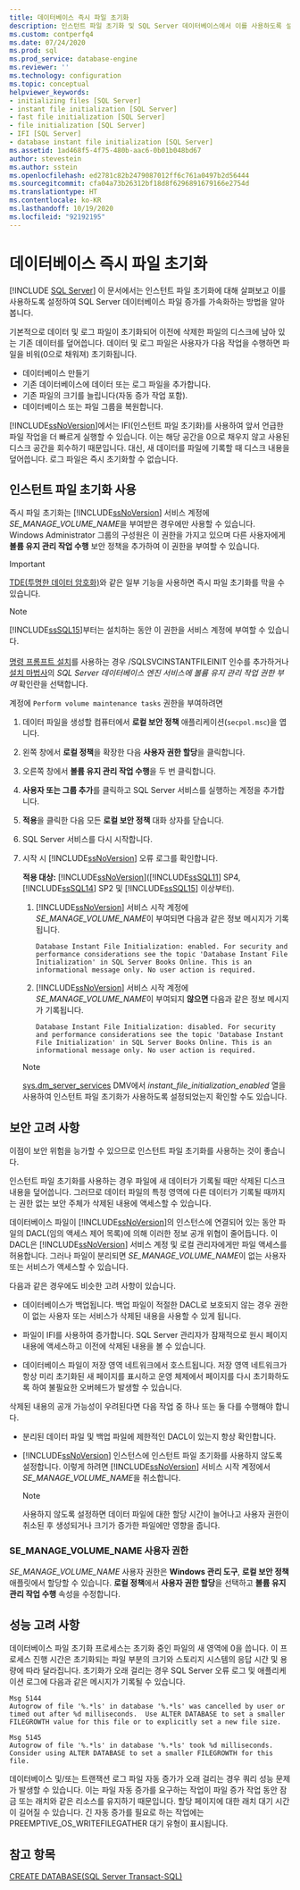 ```yaml
---
title: 데이터베이스 즉시 파일 초기화
description: 인스턴트 파일 초기화 및 SQL Server 데이터베이스에서 이를 사용하도록 설정하는 방법을 알아봅니다.
ms.custom: contperfq4
ms.date: 07/24/2020
ms.prod: sql
ms.prod_service: database-engine
ms.reviewer: ''
ms.technology: configuration
ms.topic: conceptual
helpviewer_keywords:
- initializing files [SQL Server]
- instant file initialization [SQL Server]
- fast file initialization [SQL Server]
- file initialization [SQL Server]
- IFI [SQL Server]
- database instant file initialization [SQL Server]
ms.assetid: 1ad468f5-4f75-480b-aac6-0b01b048bd67
author: stevestein
ms.author: sstein
ms.openlocfilehash: ed2781c82b2479087012ff6c761a0497b2d56444
ms.sourcegitcommit: cfa04a73b26312bf18d8f6296891679166e2754d
ms.translationtype: HT
ms.contentlocale: ko-KR
ms.lasthandoff: 10/19/2020
ms.locfileid: "92192195"
---
```

# <a name="database-instant-file-initialization"></a>데이터베이스 즉시 파일 초기화
 [!INCLUDE [SQL Server](../../includes/applies-to-version/sqlserver.md)]
이 문서에서는 인스턴트 파일 초기화에 대해 살펴보고 이를 사용하도록 설정하여 SQL Server 데이터베이스 파일 증가를 가속화하는 방법을 알아봅니다.  

기본적으로 데이터 및 로그 파일이 초기화되어 이전에 삭제한 파일의 디스크에 남아 있는 기존 데이터를 덮어씁니다. 데이터 및 로그 파일은 사용자가 다음 작업을 수행하면 파일을 비워(0으로 채워져) 초기화됩니다.  
  
- 데이터베이스 만들기  
- 기존 데이터베이스에 데이터 또는 로그 파일을 추가합니다.  
- 기존 파일의 크기를 늘립니다(자동 증가 작업 포함).  
- 데이터베이스 또는 파일 그룹을 복원합니다.  

[!INCLUDE[ssNoVersion](../../includes/ssnoversion-md.md)]에서는 IFI(인스턴트 파일 초기화)를 사용하여 앞서 언급한 파일 작업을 더 빠르게 실행할 수 있습니다. 이는 해당 공간을 0으로 채우지 않고 사용된 디스크 공간을 회수하기 때문입니다. 대신, 새 데이터를 파일에 기록할 때 디스크 내용을 덮어씁니다. 로그 파일은 즉시 초기화할 수 없습니다.


## <a name="enable-instant-file-initialization"></a>인스턴트 파일 초기화 사용

즉시 파일 초기화는 [!INCLUDE[ssNoVersion](../../includes/ssnoversion-md.md)] 서비스 계정에 *SE_MANAGE_VOLUME_NAME*을 부여받은 경우에만 사용할 수 있습니다. Windows Administrator 그룹의 구성원은 이 권한을 가지고 있으며 다른 사용자에게 **볼륨 유지 관리 작업 수행** 보안 정책을 추가하여 이 권한을 부여할 수 있습니다.  
> [!IMPORTANT]
> [TDE(투명한 데이터 암호화)](../../relational-databases/security/encryption/transparent-data-encryption.md)와 같은 일부 기능을 사용하면 즉시 파일 초기화를 막을 수 있습니다.  

> [!NOTE]
> [!INCLUDE[ssSQL15](../../includes/sssql15-md.md)]부터는 설치하는 동안 이 권한을 서비스 계정에 부여할 수 있습니다. <br><br>[명령 프롬프트 설치](../../database-engine/install-windows/install-sql-server-from-the-command-prompt.md)를 사용하는 경우 /SQLSVCINSTANTFILEINIT 인수를 추가하거나 [설치 마법사](../../database-engine/install-windows/install-sql-server-from-the-installation-wizard-setup.md)의 *SQL Server 데이터베이스 엔진 서비스에 볼륨 유지 관리 작업 권한 부여* 확인란을 선택합니다.
  
계정에 `Perform volume maintenance tasks` 권한을 부여하려면  
  
1.  데이터 파일을 생성할 컴퓨터에서 **로컬 보안 정책** 애플리케이션(`secpol.msc`)을 엽니다.  
  
1.  왼쪽 창에서 **로컬 정책**을 확장한 다음 **사용자 권한 할당**을 클릭합니다.  
  
1.  오른쪽 창에서 **볼륨 유지 관리 작업 수행**을 두 번 클릭합니다.  
  
1.  **사용자 또는 그룹 추가**를 클릭하고 SQL Server 서비스를 실행하는 계정을 추가합니다.  
  
1.  **적용**을 클릭한 다음 모든 **로컬 보안 정책** 대화 상자를 닫습니다.  

1. SQL Server 서비스를 다시 시작합니다.

1. 시작 시 [!INCLUDE[ssNoVersion](../../includes/ssnoversion-md.md)] 오류 로그를 확인합니다.
   
  
    **적용 대상:** [!INCLUDE[ssNoVersion](../../includes/ssnoversion-md.md)]([!INCLUDE[ssSQL11](../../includes/sssql11-md.md)] SP4, [!INCLUDE[ssSQL14](../../includes/sssql14-md.md)] SP2 및 [!INCLUDE[ssSQL15](../../includes/sssql15-md.md)] 이상부터).
    1. [!INCLUDE[ssNoVersion](../../includes/ssnoversion-md.md)] 서비스 시작 계정에 *SE_MANAGE_VOLUME_NAME*이 부여되면 다음과 같은 정보 메시지가 기록됩니다.

        `Database Instant File Initialization: enabled. For security and performance considerations see the topic 'Database Instant File Initialization' in SQL Server Books Online. This is an informational message only. No user action is required.`

    1. [!INCLUDE[ssNoVersion](../../includes/ssnoversion-md.md)] 서비스 시작 계정에 *SE_MANAGE_VOLUME_NAME*이 부여되지 **않으면** 다음과 같은 정보 메시지가 기록됩니다.

        `Database Instant File Initialization: disabled. For security and performance considerations see the topic 'Database Instant File Initialization' in SQL Server Books Online. This is an informational message only. No user action is required.`
    > [!NOTE]
    > [sys.dm_server_services](../../relational-databases/system-dynamic-management-views/sys-dm-server-services-transact-sql.md) DMV에서 *instant_file_initialization_enabled* 열을 사용하여 인스턴트 파일 초기화가 사용하도록 설정되었는지 확인할 수도 있습니다.

## <a name="security-considerations"></a>보안 고려 사항

이점이 보안 위험을 능가할 수 있으므로 인스턴트 파일 초기화를 사용하는 것이 좋습니다.

인스턴트 파일 초기화를 사용하는 경우 파일에 새 데이터가 기록될 때만 삭제된 디스크 내용을 덮어씁니다. 그러므로 데이터 파일의 특정 영역에 다른 데이터가 기록될 때까지는 권한 없는 보안 주체가 삭제된 내용에 액세스할 수 있습니다.

데이터베이스 파일이 [!INCLUDE[ssNoVersion](../../includes/ssnoversion-md.md)]의 인스턴스에 연결되어 있는 동안 파일의 DACL(임의 액세스 제어 목록)에 의해 이러한 정보 공개 위협이 줄어듭니다. 이 DACL은 [!INCLUDE[ssNoVersion](../../includes/ssnoversion-md.md)] 서비스 계정 및 로컬 관리자에게만 파일 액세스를 허용합니다. 그러나 파일이 분리되면 *SE_MANAGE_VOLUME_NAME*이 없는 사용자 또는 서비스가 액세스할 수 있습니다.

다음과 같은 경우에도 비슷한 고려 사항이 있습니다.

* 데이터베이스가 백업됩니다. 백업 파일이 적절한 DACL로 보호되지 않는 경우 권한이 없는 사용자 또는 서비스가 삭제된 내용을 사용할 수 있게 됩니다.  

* 파일이 IFI를 사용하여 증가합니다. SQL Server 관리자가 잠재적으로 원시 페이지 내용에 액세스하고 이전에 삭제된 내용을 볼 수 있습니다.

* 데이터베이스 파일이 저장 영역 네트워크에서 호스트됩니다. 저장 영역 네트워크가 항상 미리 초기화된 새 페이지를 표시하고 운영 체제에서 페이지를 다시 초기화하도록 하여 불필요한 오버헤드가 발생할 수 있습니다.

삭제된 내용의 공개 가능성이 우려된다면 다음 작업 중 하나 또는 둘 다를 수행해야 합니다.  
  
- 분리된 데이터 파일 및 백업 파일에 제한적인 DACL이 있는지 항상 확인합니다.  
- [!INCLUDE[ssNoVersion](../../includes/ssnoversion-md.md)] 인스턴스에 인스턴트 파일 초기화를 사용하지 않도록 설정합니다.    이렇게 하려면 [!INCLUDE[ssNoVersion](../../includes/ssnoversion-md.md)] 서비스 시작 계정에서 *SE_MANAGE_VOLUME_NAME*을 취소합니다.
    
    > [!NOTE]
    > 사용하지 않도록 설정하면 데이터 파일에 대한 할당 시간이 늘어나고 사용자 권한이 취소된 후 생성되거나 크기가 증가한 파일에만 영향을 줍니다.
  
### <a name="se_manage_volume_name-user-right"></a>SE_MANAGE_VOLUME_NAME 사용자 권한

*SE_MANAGE_VOLUME_NAME* 사용자 권한은 **Windows 관리 도구**, **로컬 보안 정책** 애플릿에서 할당할 수 있습니다. **로컬 정책**에서 **사용자 권한 할당**을 선택하고 **볼륨 유지 관리 작업 수행** 속성을 수정합니다.

## <a name="performance-considerations"></a>성능 고려 사항

데이터베이스 파일 초기화 프로세스는 초기화 중인 파일의 새 영역에 0을 씁니다. 이 프로세스 진행 시간은 초기화되는 파일 부분의 크기와 스토리지 시스템의 응답 시간 및 용량에 따라 달라집니다. 초기화가 오래 걸리는 경우 SQL Server 오류 로그 및 애플리케이션 로그에 다음과 같은 메시지가 기록될 수 있습니다.

```
Msg 5144
Autogrow of file '%.*ls' in database '%.*ls' was cancelled by user or timed out after %d milliseconds.  Use ALTER DATABASE to set a smaller FILEGROWTH value for this file or to explicitly set a new file size.
```

```
Msg 5145
Autogrow of file '%.*ls' in database '%.*ls' took %d milliseconds.  Consider using ALTER DATABASE to set a smaller FILEGROWTH for this file.
```

데이터베이스 및/또는 트랜잭션 로그 파일 자동 증가가 오래 걸리는 경우 쿼리 성능 문제가 발생할 수 있습니다. 이는 파일 자동 증가를 요구하는 작업이 파일 증가 작업 동안 잠금 또는 래치와 같은 리소스를 유지하기 때문입니다. 할당 페이지에 대한 래치 대기 시간이 길어질 수 있습니다. 긴 자동 증가를 필요로 하는 작업에는 PREEMPTIVE_OS_WRITEFILEGATHER 대기 유형이 표시됩니다.





## <a name="see-also"></a>참고 항목  
 [CREATE DATABASE&#40;SQL Server Transact-SQL&#41;](../../t-sql/statements/create-database-transact-sql.md)